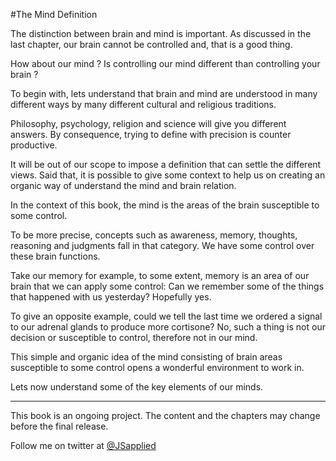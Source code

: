#The Mind Definition 

The distinction between brain and mind is important. As discussed in the last chapter, our brain cannot be controlled and, that is a good thing.

How about our mind ? Is controlling our mind different than controlling your brain ?

To begin with, lets understand that brain and mind are understood in many different ways by many different cultural and religious traditions. 

Philosophy, psychology, religion and science will give you different answers. By consequence, trying to define with precision is counter productive.  

It will be out of our scope to impose a definition that can settle the different views. Said that, it is possible to give some context to help us on creating an organic way of understand the mind and brain relation.

In the context of this book, the mind is the areas of the brain susceptible to some control.

To be more precise, concepts such as awareness, memory, thoughts, reasoning and judgments fall in that category. We have some control over these brain functions.

Take our memory for example, to some extent, memory is an area of our brain that we can apply some control: Can we remember some of the things that happened with us yesterday? Hopefully yes.

To give an opposite example, could we tell the last time we ordered a signal to our adrenal glands to produce more cortisone? No, such a thing is not our decision or susceptible to control, therefore not in our mind.

This simple and organic idea of the mind consisting of brain areas susceptible to some control opens a wonderful environment to work in.

Lets now understand some of the key elements of our minds.


***

This book is an ongoing project. The content and the chapters may change before the final release.

Follow me on twitter at [@JSapplied](https://twitter.com/JSapplied) 
